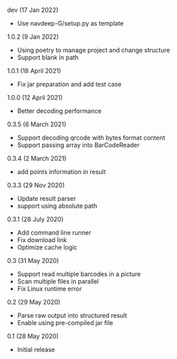 dev (17 Jan 2022)
- Use navdeep-G/setup.py as template

1.0.2 (9 Jan 2022)
- Using poetry to manage project and change structure
- Support blank in path

1.0.1 (18 April 2021)
- Fix jar preparation and add test case

1.0.0 (12 April 2021)
- Better decoding performance

0.3.5 (6 March 2021)
- Support decoding qrcode with bytes format content
- Support passing array into BarCodeReader

0.3.4 (2 March 2021)
- add points information in result

0.3.3 (29 Nov 2020)
- Update result parser
- support using absolute path

0.3.1 (28 July 2020)
- Add command line runner
- Fix download link
- Optimize cache logic

0.3 (31 May 2020)
- Support read multiple barcodes in a picture
- Scan multiple files in parallel
- Fix Linux runtime error

0.2 (29 May 2020)
- Parse raw output into structured result
- Enable using pre-compiled jar file

0.1 (28 May 2020)
- Initial release

